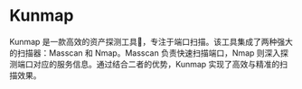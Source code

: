 # Kunmap
 Kunmap 是一款高效的资产探测工具🔧，专注于端口扫描。该工具集成了两种强大的扫描器：Masscan 和 Nmap。Masscan 负责快速扫描端口，Nmap 则深入探测端口对应的服务信息。通过结合二者的优势，Kunmap 实现了高效与精准的扫描效果。
